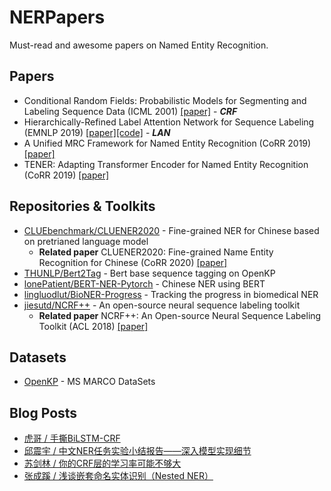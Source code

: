 # NERPapers
Must-read and awesome papers on Named Entity Recognition.

## Papers
- Conditional Random Fields: Probabilistic Models for Segmenting and Labeling Sequence Data (ICML 2001) [[paper]](https://repository.upenn.edu/cgi/viewcontent.cgi?article=1162&context=cis_papers) - ***CRF***
- Hierarchically-Refined Label Attention Network for Sequence Labeling (EMNLP 2019) [[paper]](https://www.aclweb.org/anthology/D19-1422/)[[code]](https://github.com/Nealcly/BiLSTM-LAN) - ***LAN***
- A Unified MRC Framework for Named Entity Recognition (CoRR 2019) [[paper]](https://arxiv.org/abs/1910.11476)
- TENER: Adapting Transformer Encoder for Named Entity Recognition (CoRR 2019) [[paper]](https://arxiv.org/abs/1911.04474)

## Repositories & Toolkits
- [CLUEbenchmark/CLUENER2020](https://github.com/CLUEbenchmark/CLUENER2020) - Fine-grained NER for Chinese based on pretrianed language model
  - **Related paper** CLUENER2020: Fine-grained Name Entity Recognition for Chinese (CoRR 2020) [[paper]](https://arxiv.org/abs/2001.04351)
- [THUNLP/Bert2Tag](https://github.com/thunlp/Bert2Tag) - Bert base sequence tagging on OpenKP
- [lonePatient/BERT-NER-Pytorch](https://github.com/lonePatient/BERT-NER-Pytorch) - Chinese NER using BERT
- [lingluodlut/BioNER-Progress](https://github.com/lingluodlut/BioNER-Progress) - Tracking the progress in biomedical NER
- [jiesutd/NCRF++](https://github.com/jiesutd/NCRFpp) - An open-source neural sequence labeling toolkit
  - **Related paper** NCRF++: An Open-source Neural Sequence Labeling Toolkit (ACL 2018) [[paper]](https://www.aclweb.org/anthology/P18-4013/)

## Datasets
- [OpenKP](http://www.msmarco.org/leaders.aspx) - MS MARCO DataSets

## Blog Posts
- [虎哥 / 手撕BiLSTM-CRF](https://zhuanlan.zhihu.com/p/97676647)
- [邱震宇 / 中文NER任务实验小结报告——深入模型实现细节](https://zhuanlan.zhihu.com/p/103779616)
- [苏剑林 / 你的CRF层的学习率可能不够大](https://kexue.fm/archives/7196)
- [张成蹊 / 浅谈嵌套命名实体识别（Nested NER）](https://mp.weixin.qq.com/s?__biz=MzIwMTc4ODE0Mw==&mid=2247504778&idx=1&sn=d477a4392f8f473f88cdca841056d1ef&chksm=96ea0c0aa19d851c6a48950663eada563c58ab091f49a95cdc117b4165020e35eb4b477529a7&mpshare=1&scene=1&srcid=&sharer_sharetime=1586150836360&sharer_shareid=aaa99b8738c1d6c23f064aa833392e12&key=470a8c1130d51cd8c976bebb989ca5405dbb4504d56d3586a96102b41d92d6758262ae46add307a94df067d594bed932265d9b01754260812f612b5ab450679167b47952546de04417aec43a5a2f04f3&ascene=1&uin=Mjg1NTM0NDcyMw%3D%3D&devicetype=Windows+10+x64&version=62090070&lang=zh_CN&exportkey=A5ZSHxiihV54xqXXfDX9ZZE%3D&pass_ticket=3tdRf0ujLBib9ljBF16I54n2scObXaXvuGiWbBo4GgHqNj2p6DOtw9XMk%2Fwdn7Na)
